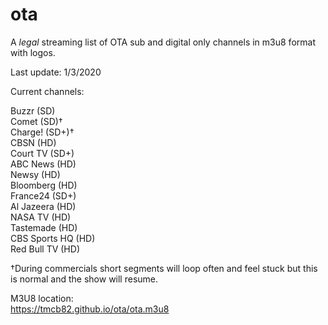 # ota
A *legal* streaming list of OTA sub and digital only channels in m3u8 format with logos.

Last update: 1/3/2020

Current channels:

Buzzr (SD)<br>
Comet (SD)†<br>
Charge! (SD+)†<br>
CBSN (HD)<br>
Court TV (SD+)<br>
ABC News (HD)<br>
Newsy (HD)<br>
Bloomberg (HD)<br>
France24 (SD+)<br>
Al Jazeera (HD)<br>
NASA TV (HD)<br>
Tastemade (HD)<br>
CBS Sports HQ (HD)<br>
Red Bull TV (HD)<br>


†During commercials short segments will loop often and feel stuck but this is normal and the show will resume.


M3U8 location:<br>
https://tmcb82.github.io/ota/ota.m3u8
